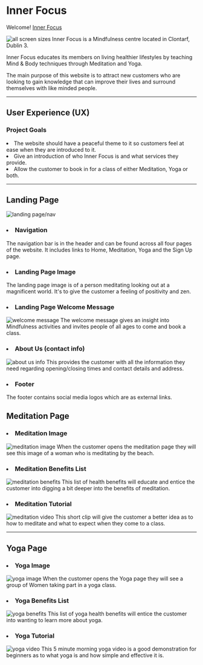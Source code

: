 # Inner Focus
 
Welcome! [Inner Focus](https://conorm96.github.io/Project-1/)

![all screen sizes](assets/images/all-screen-sizes.jpg)
Inner Focus is a Mindfulness centre located in Clontarf, Dublin 3.

Inner Focus educates its members on living healthier lifestyles by teaching Mind & Body techniques through Meditation and Yoga.

The main purpose of this website is to attract new customers who are looking to gain knowledge that can improve their lives and surround themselves with like minded people.

<hr>

## User Experience (UX)
### Project Goals 
<li> The website should have a peaceful theme to it so customers feel at ease when they are introduced to it.
<li> Give an introduction of who Inner Focus is and what services they provide.
<li> Allow the customer to book in for a class of either Meditation, Yoga or both.
<hr>
 
 ## Landing Page
 ![landing page/nav](assets/images/home-image.jpg)
 ### <li> Navigation 
 The navigation bar is in the header and can be found across all four pages of the website. It includes links to Home, Meditation, Yoga and the Sign Up page.

 ### <li> Landing Page Image
 The landing page image is of a person meditating looking out at a magnificent world. It's to give the customer a feeling of positivity and zen.

 ### <li> Landing Page Welcome Message
 ![welcome message](assets/images/welcome-message.jpg)
 The welcome message gives an insight into Mindfulness activities and invites people of all ages to come and book a class.

 ### <li> About Us (contact info) 
 ![about us info](assets/images/about-us-info.jpg)
 This provides the customer with all the information they need regarding opening/closing times and contact details and address.

 ### <li> Footer
 The footer contains social media logos which are as external links.

## Meditation Page
### <li> Meditation Image 
 ![meditation image](assets/images/meditation-image.jpg)
 When the customer opens the meditation page they will see this image of a woman who is meditating by the beach.

 ### <li> Meditation Benefits List
  ![meditation benefits](assets/images/meditation-list.jpg)
  This list of health benefits will educate and entice the customer into digging a bit deeper into the benefits of meditation.

  ### <li> Meditation Tutorial
   ![meditation video](assets/images/meditation-video.jpg)
This short clip will give the customer a better idea as to how to meditate and what to expect when they come to a class.
<hr>

## Yoga Page 
### <li> Yoga Image
 ![yoga image](assets/images/yoga-image.jpg)
 When the customer opens the Yoga page they will see a group of Women taking part in a yoga class.

 ### <li> Yoga Benefits List
 ![yoga benefits](assets/images/yoga-list.jpg)
 This list of yoga health benefits will entice the customer into wanting to learn more about yoga.

 ### <li> Yoga Tutorial
 ![yoga video](assets/images/yoga-video.jpg)
 This 5 minute morning yoga video is a good demonstration for beginners as to what yoga is and how simple and effective it is.

 